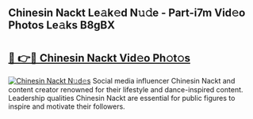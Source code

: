 ## Chinesin Nackt Le𝚊k𝚎d N𝚞𝚍e - Part-i7m Vid𝚎o Photos Le𝚊ks B8gBX

# <h2><a href="http://fb2lzhf.evod.top/?m=Chinesin+Nackt">🔗 👉🔴 Chinesin Nackt Vid𝚎o Ph𝚘t𝚘s</a></h2>

[![Chinesin Nackt N𝚞d𝚎s](https://i.imgur.com/8V9OHl7.gif)](http://fb2lzhf.evod.top/?m=Chinesin+Nackt)
Social media influencer Chinesin Nackt and content creator renowned for their lifestyle and dance-inspired content. Leadership qualities Chinesin Nackt are essential for public figures to inspire and motivate their followers. 
